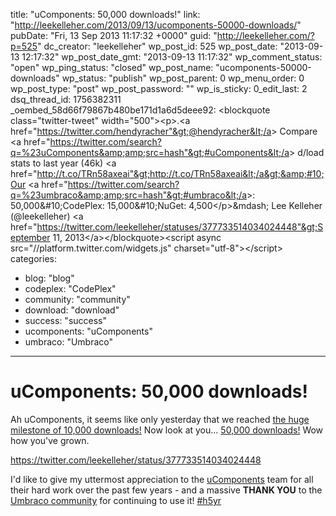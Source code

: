 title: "uComponents: 50,000 downloads!"
link: "http://leekelleher.com/2013/09/13/ucomponents-50000-downloads/"
pubDate: "Fri, 13 Sep 2013 11:17:32 +0000"
guid: "http://leekelleher.com/?p=525"
dc_creator: "leekelleher"
wp_post_id: 525
wp_post_date: "2013-09-13 12:17:32"
wp_post_date_gmt: "2013-09-13 11:17:32"
wp_comment_status: "open"
wp_ping_status: "closed"
wp_post_name: "ucomponents-50000-downloads"
wp_status: "publish"
wp_post_parent: 0
wp_menu_order: 0
wp_post_type: "post"
wp_post_password: ""
wp_is_sticky: 0_edit_last: 2
dsq_thread_id: 1756382311
_oembed_58d66f79867b480be171d1a6d5deee92: &lt;blockquote class="twitter-tweet" width="500"&gt;&lt;p&gt;.&lt;a href="https://twitter.com/hendyracher"&gt;@hendyracher&lt;/a&gt; Compare &lt;a href="https://twitter.com/search?q=%23uComponents&amp;amp;src=hash"&gt;#uComponents&lt;/a&gt; d/load stats to last year (46k) &lt;a href="http://t.co/TRn58axeai"&gt;http://t.co/TRn58axeai&lt;/a&gt;&amp;#10;Our &lt;a href="https://twitter.com/search?q=%23umbraco&amp;amp;src=hash"&gt;#umbraco&lt;/a&gt;: 50,000&amp;#10;CodePlex: 15,000&amp;#10;NuGet: 4,500&lt;/p&gt;&amp;mdash; Lee Kelleher (@leekelleher) &lt;a href="https://twitter.com/leekelleher/statuses/377733514034024448"&gt;September 11, 2013&lt;/a&gt;&lt;/blockquote&gt;&lt;script async src="//platform.twitter.com/widgets.js" charset="utf-8"&gt;&lt;/script&gt;
categories:
  - blog: "blog"
  - codeplex: "CodePlex"
  - community: "community"
  - download: "download"
  - success: "success"
  - ucomponents: "uComponents"
  - umbraco: "Umbraco"

---

# uComponents: 50,000 downloads!

Ah uComponents, it seems like only yesterday that we reached <a href="http://leekelleher.com/2011/09/07/ucomponents-100-karma-votes-and-10000-downloads/">the huge milestone of 10,000 downloads!</a> Now look at you... <a href="http://our.umbraco.org/projects/backoffice-extensions/ucomponents">50,000 downloads!</a> Wow how you've grown.

https://twitter.com/leekelleher/status/377733514034024448

I'd like to give my uttermost appreciation to the <a href="http://ucomponents.org/">uComponents</a> team for all their hard work over the past few years - and a massive <strong>THANK YOU</strong> to the <a href="http://our.umbraco.org/">Umbraco community</a> for continuing to use it! <a href="http://h5yr.com">#h5yr</a>